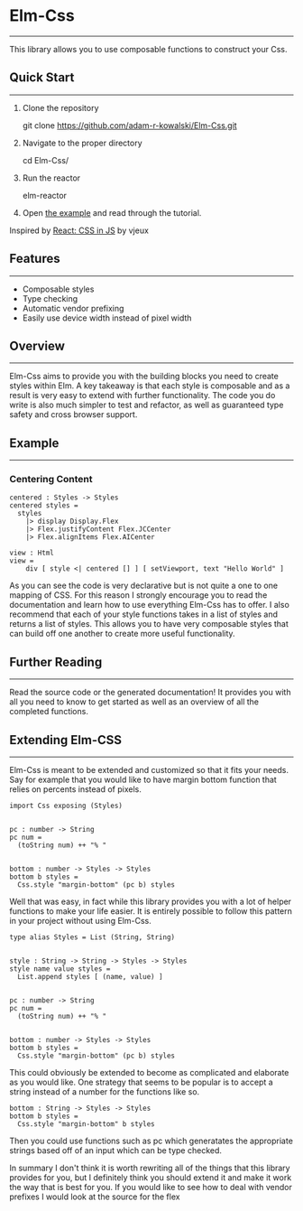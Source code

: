 # Elm-Css
---

This library allows you to use composable functions to construct your Css.

## Quick Start
---
1. Clone the repository

    git clone https://github.com/adam-r-kowalski/Elm-Css.git

2. Navigate to the proper directory

    cd Elm-Css/

3. Run the reactor

    elm-reactor

4. Open [the example](http://localhost:8000/Example.elm) and read through the tutorial.

Inspired by [React: CSS in JS](https://speakerdeck.com/vjeux/react-css-in-js) by vjeux

## Features
---

* Composable styles
* Type checking
* Automatic vendor prefixing
* Easily use device width instead of pixel width

## Overview
---

Elm-Css aims to provide you with the building blocks you need to create styles within Elm.
A key takeaway is that each style is composable and as a result is very easy to extend with further functionality.
The code you do write is also much simpler to test and refactor, as well as guaranteed type safety and cross browser support.

## Example
---
### Centering Content
    centered : Styles -> Styles
    centered styles =
      styles
        |> display Display.Flex
        |> Flex.justifyContent Flex.JCCenter
        |> Flex.alignItems Flex.AICenter

    view : Html
    view =
        div [ style <| centered [] ] [ setViewport, text "Hello World" ]

As you can see the code is very declarative but is not quite a one to one mapping of CSS.
For this reason I strongly encourage you to read the documentation and learn how to use everything Elm-Css has to offer.
I also recommend that each of your style functions takes in a list of styles and returns a list of styles.
This allows you to have very composable styles that can build off one another to create more useful functionality.

## Further Reading
---
Read the source code or the generated documentation!
It provides you with all you need to know to get started as well as an overview of all the completed functions.

## Extending Elm-CSS
---
Elm-Css is meant to be extended and customized so that it fits your needs.
Say for example that you would like to have margin bottom function that relies on percents instead of pixels.

    import Css exposing (Styles)


    pc : number -> String
    pc num =
      (toString num) ++ "% "


    bottom : number -> Styles -> Styles
    bottom b styles =
      Css.style "margin-bottom" (pc b) styles
    
Well that was easy, in fact while this library provides you with a lot of helper functions to make your life easier.
It is entirely possible to follow this pattern in your project without using Elm-Css.

    type alias Styles = List (String, String)


    style : String -> String -> Styles -> Styles
    style name value styles =
      List.append styles [ (name, value) ]


    pc : number -> String
    pc num =
      (toString num) ++ "% "


    bottom : number -> Styles -> Styles
    bottom b styles =
      Css.style "margin-bottom" (pc b) styles
    
This could obviously be extended to become as complicated and elaborate as you would like.
One strategy that seems to be popular is to accept a string instead of a number for the functions like so.

    bottom : String -> Styles -> Styles
    bottom b styles =
      Css.style "margin-bottom" b styles

Then you could use functions such as pc which generatates the appropriate strings based off of an input which can be type checked.

In summary I don't think it is worth rewriting all of the things that this library provides for you,
but I definitely think you should extend it and make it work the way that is best for you.
If you would like to see how to deal with vendor prefixes I would look at the source for the flex 
